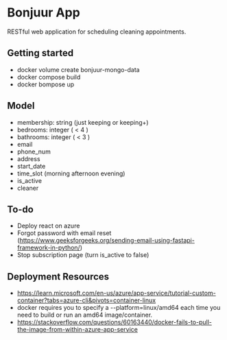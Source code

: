 # Bonjuur App

RESTful web application for scheduling cleaning appointments.

## Getting started

- docker volume create bonjuur-mongo-data
- docker compose build
- docker bompose up

## Model

- membership: string (just keeping or keeping+)
- bedrooms: integer ( < 4 )
- bathrooms: integer ( < 3 )
- email
- phone_num
- address
- start_date
- time_slot (morning afternoon evening)
- is_active
- cleaner


## To-do
- Deploy react on azure
- Forgot password with email reset (https://www.geeksforgeeks.org/sending-email-using-fastapi-framework-in-python/)
- Stop subscription page (turn is_active to false)

## Deployment Resources
- https://learn.microsoft.com/en-us/azure/app-service/tutorial-custom-container?tabs=azure-cli&pivots=container-linux
- docker requires you to specify a --platform=linux/amd64 each time you need to build or run an amd64 image/container.
- https://stackoverflow.com/questions/60163440/docker-fails-to-pull-the-image-from-within-azure-app-service

